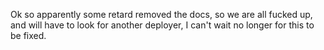 Ok so apparently some retard removed the docs, so we are all fucked up, and will have to look for another deployer, I can't wait no longer for this to be fixed.